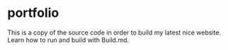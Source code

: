 # portfolio
This is a copy of the source code in order to build my latest nice website. Learn how to run and build with Build.md.